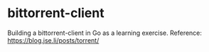 # bittorrent-client

Building a bittorrent-client in Go as a learning exercise. Reference: https://blog.jse.li/posts/torrent/
